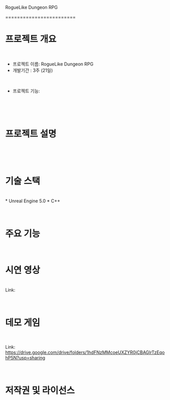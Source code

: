 RogueLike Dungeon RPG
<br/>

========================
<br/>

# 프로젝트 개요
<br/>

* 프로젝트 이름: RogueLike Dungeon RPG   
* 개발기간     : 3주 (21일)
<br/>

* 프로젝트 기능:  
<br/>
<br/>
<br/>

# 프로젝트 설명
<br/>
<br/>
<br/>

# 기술 스택
<br/>
* Unreal Engine 5.0
* C++
<br/>
<br/>
<br/>

# 주요 기능
<br/>

# 시연 영상  
<br/>  
Link: <https://youtu.be/Mv7Js-H_1Fs>
<br/>
<br/>
<br/>

# 데모 게임  
<br/>

Link: <https://drive.google.com/drive/folders/1hdFNzMMcoeUXZYR0jCBAGlrTzEqohP5N?usp=sharing>
<br/>
<br/>
<br/>

# 저작권 및 라이선스
<br/>
<br/>
<br/>
